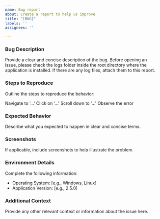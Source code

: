 ```yaml
---
name: Bug report
about: Create a report to help us improve
title: "[BUG]"
labels: ''
assignees: ''

---
```


### Bug Description
Provide a clear and concise description of the bug. Before opening an issue, please check the logs folder inside the root directory where the application is installed. If there are any log files, attach them to this report.

### Steps to Reproduce
Outline the steps to reproduce the behavior:

Navigate to '...'
Click on '...'
Scroll down to '...'
Observe the error

### Expected Behavior
Describe what you expected to happen in clear and concise terms.

### Screenshots
If applicable, include screenshots to help illustrate the problem.

### Environment Details
Complete the following information:
- Operating System: [e.g., Windows, Linux]
- Application Version: [e.g., 2.5.0]

### Additional Context
Provide any other relevant context or information about the issue here.
